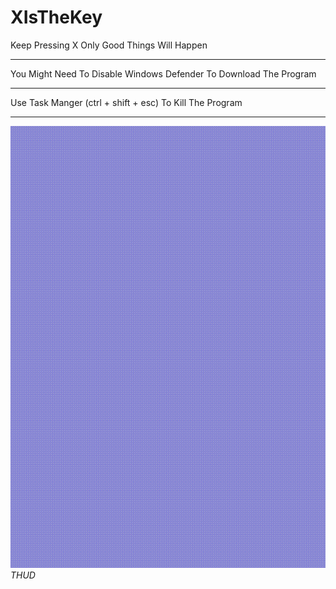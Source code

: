 # XIsTheKey
Keep Pressing X Only Good Things Will Happen

***

You Might Need To Disable Windows Defender To Download The Program

***

Use Task Manger (ctrl + shift + esc) To Kill The Program

***

<img src="https://raw.githubusercontent.com/IStrikeboomI/XIsTheKey/master/README%20Resources/images/gifs/demonstration.gif">
<em>THUD</em>
